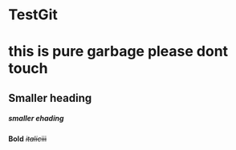 # TestGit
# this is pure garbage please dont touch
## Smaller heading
##### smaller ehading
**Bold** 
~~*italic*iii~~